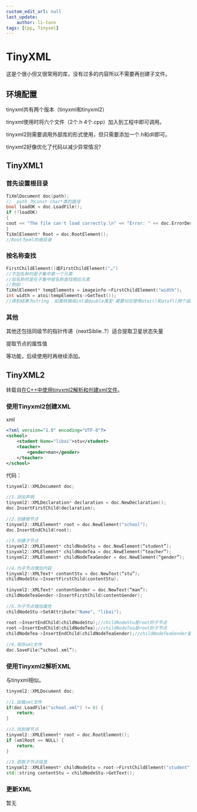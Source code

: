 ```yaml
---
custom_edit_url: null
last_update:
    author: li-tann
tags: [Cpp, Tinyxml]
---
```


# TinyXML

这是个很小但又很常用的库，没有过多的内容所以不需要再创建子文件。

## 环境配置

tinyxml共有两个版本（tinyxml和tinyxml2）

tinyxml使用时将六个文件（2个.h 4个.cpp）加入到工程中即可调用。

tinyxml2则需要调用外部库的形式使用，但只需要添加一个.h和dll即可。

tinyxml2好像优化了代码以减少异常情况?

## TinyXML1

### 首先设置根目录

```cpp
TiXmlDocument doc(path);
//  path 为const char*类的路径
bool loadOK = doc.LoadFile();
if (!loadOK)
{
cout << "The file can't load correctly.\n" << "Error: " << doc.ErrorDesc() << endl;
}
TiXmlElement* Root = doc.RootElement();
//Root为xml的根目录
```

### 按名称查找

```cpp
FirstChildElement()或FirstChildElement("…")
//不加名称时是子集中第一个元素
//加名称时是在子集中按名称查找相应元素
//例如：
TiXmlElement* tempElements = imageinfo->FirstChildElement("width");
int width = atoi(tempElements->GetText());
//得到结果为string  如需转换成int或double类型 需要对应使用atoi()和atof()两个函数

```

### 其他

其他还包括同级节的指针传递（nextSiblie..?）适合提取卫星状态矢量

提取节点的属性值

等功能，后续使用时再继续添加。

## TinyXML2

转载自[在C++中使用tinyxml2解析和创建xml文件](https://blog.csdn.net/yancola/article/details/93896148)。

### 使用Tinyxml2创建XML

xml

```xml
<?xml version="1.0" encoding="UTF-8"?>
<school>
    <student Name="libai">stu</student>
    <teacher>
        <gender>man</gender>
    </teacher>
</school>
```

代码：

```cpp
tinyxml2::XMLDocument doc;
 
//1.添加声明
tinyxml2::XMLDeclaration* declaration = doc.NewDeclaration();
doc.InsertFirstChild(declaration);
 
//2.创建根节点
tinyxml2::XMLElement* root = doc.NewElement("school");
doc.InsertEndChild(root);
 
//3.创建子节点
tinyxml2::XMLElement* childNodeStu = doc.NewElement(“student”);
tinyxml2::XMLElement* childNodeTea = doc.NewElement(“teacher”);
tinyxml2::XMLElement* childNodeTeaGender = doc.NewElement(“gender”);
 
//4.为子节点增加内容
tinyxml2::XMLText* contentStu = doc.NewText(“stu”);
childNodeStu->InsertFirstChild(contentStu);
 
tinyxml2::XMLText* contentGender = doc.NewText(“man”);
childNodeTeaGender->InsertFirstChild(contentGender);
 
//5.为子节点增加属性
childNodeStu->SetAttribute("Name", "libai");
 
root->InsertEndChild(childNodeStu);//childNodeStu是root的子节点
root->InsertEndChild(childNodeTea);//childNodeTea是root的子节点
childNodeTea->InsertEndChild(childNodeTeaGender);//childNodeTeaGender是childNodeTea的子节点
 
//6.保存xml文件
doc.SaveFile(“school.xml”);
```

### 使用Tinyxml2解析XML

与tinyxml相似。

```cpp
tinyxml2::XMLDocument doc;
 
//1.加载xml文件
if(doc.LoadFile("school.xml") != 0) {
    return;
}
 
//2.找到根节点
tinyxml2::XMLElement* root = doc.RootElement();
if (xmlRoot == NULL) {
    return;
}
 
//3.获取子节点信息
tinyxml2::XMLElement* childNodeStu = root->FirstChildElement("student");
std::string contentStu = childNodeStu->GetText();
```

### 更新XML

暂无
